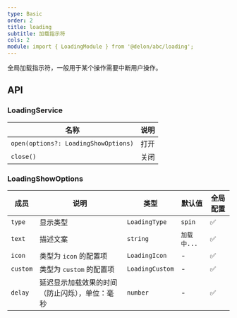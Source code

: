 ```yaml
---
type: Basic
order: 2
title: loading
subtitle: 加载指示符
cols: 2
module: import { LoadingModule } from '@delon/abc/loading';
---
```


全局加载指示符，一般用于某个操作需要中断用户操作。

## API

### LoadingService

| 名称 | 说明 |
|----|----|
| `open(options?: LoadingShowOptions)` | 打开 |
| `close()` | 关闭 |

### LoadingShowOptions

| 成员 | 说明 | 类型 | 默认值 | 全局配置 |
|----|----|----|-----|------|
| `type` | 显示类型 | `LoadingType` | `spin` | ✅ |
| `text` | 描述文案 | `string` | `加载中...` | ✅ |
| `icon` | 类型为 `icon` 的配置项 | `LoadingIcon` | - | ✅ |
| `custom` | 类型为 `custom` 的配置项 | `LoadingCustom` | - | ✅ |
| `delay` | 延迟显示加载效果的时间（防止闪烁），单位：毫秒 | `number` | - | ✅ |
